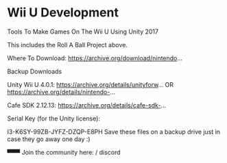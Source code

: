 # Wii U Development
 Tools To Make Games On The Wii U Using Unity 2017

 This includes the Roll A Ball Project above.

Where To Download:
https://archive.org/download/nintendo...

Backup Downloads

Unity Wii U 4.0.1:
https://archive.org/details/unityforw...
OR
https://archive.org/details/nintendo-...

Cafe SDK 2.12.13:
https://archive.org/details/cafe-sdk-...

Serial Key (for the Unity license):

I3-K6SY-99ZB-JYFZ-DZQP-E8PH
Save these files on a backup drive just in case they go away one day :)

▀▀▀
Join the community here:
  / discord  
